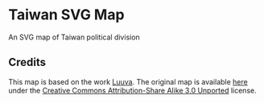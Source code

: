 # Taiwan SVG Map
An SVG map of Taiwan political division

## Credits
This map is based on the work [Luuva](https://commons.wikimedia.org/wiki/User:Luuva).
The original map is available [here](https://commons.wikimedia.org/wiki/File:Taiwan_ROC_political_division_map.svg) under the [Creative Commons Attribution-Share Alike 3.0 Unported](https://creativecommons.org/licenses/by-sa/3.0/legalcode) license.

